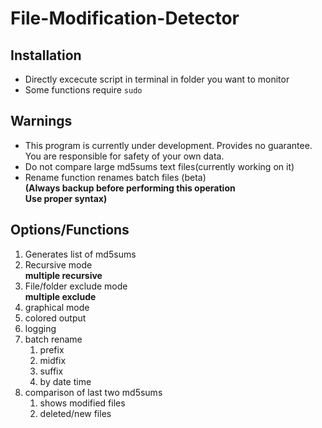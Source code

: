 # File-Modification-Detector

## Installation
- Directly excecute script in terminal in folder you want to monitor
- Some functions require `sudo`

## Warnings
- This program is currently under development. Provides no guarantee. You are responsible for safety of your own data.
- Do not compare large md5sums text files(currently working on it)
- Rename function renames batch files (beta)  
	**(Always backup before performing this operation**  
	**Use proper syntax)**

## Options/Functions
1. Generates list of md5sums
1. Recursive mode  
	**multiple recursive**
1. File/folder exclude mode  
	**multiple exclude**
1. graphical mode
1. colored output
1. logging
1. batch rename  
	1. prefix
	1. midfix
	1. suffix
	1. by date time
1. comparison of last two md5sums
	1. shows modified files
	1. deleted/new files
